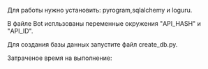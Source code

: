 Для работы нужно установить: pyrogram,sqlalchemy и loguru.

В файле Bot испльзованы переменные окружения "API_HASH" и "API_ID".

Для создания базы данных запустите файл create_db.py.

Затраченое время на выполнение:

